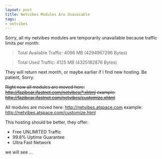 ```yaml
---
layout: post
title: Netvibes Modules Are Unavaiable
tags:
- netvibes
---
```


Sorry, all my netvibes modules are temporarily unavailable because traffic limits per month:

>Total Available Traffic: 4096 MB (4294967296 Bytes)

>Total Used Traffic:  4125 MB (4325182876 Bytes)

They will return next month, or maybe earlier if I find new hosting.
Be patient, Sorry.

<del>Right now all modules are moved here: http://fazibear.ifastnet.com/netvibes/*.xhtml example: <a href="http://fazibear.ifastnet.com/netvibes/customize.xhtml">http://fazibear.ifastnet.com/netvibes/customize.xhtml</a></del>
  
All modules are moved here: <a href="http://netvibes.atspace.com/">http://netvibes.atspace.com</a> example: <a href="http://netvibes.atspace.com/customize.html">http://netvibes.atspace.com/customize.html</a>

This hosting should be better, they offer:

- Free UNLIMITED Traffic
- 99.8% Uptime Guarantee
- Ultra Fast Network

we will see ...